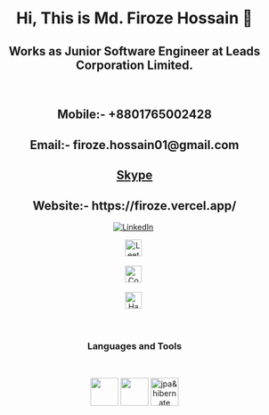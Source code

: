 <p>
<h1 align="center"><b>Hi, This is Md. Firoze Hossain 👋</b></h1>
</p>
<p>
<h2 align="center"><b>Works as Junior Software Engineer at Leads Corporation Limited.</b></h2>
</p>
<br />
<p>
<h2 align="center"><b>Mobile:- +8801765002428</b></h2>
</p>
<p>
<h2 align="center"><b>Email:- firoze.hossain01@gmail.com</b></h2>
</p>

<p>
<h2  align="center"><a href="https://join.skype.com/invite/vFAsw3su2WLa?chat">Skype</a></h2>


</p>

<p>
<h2 align="center"><b>Website:- https://firoze.vercel.app/</b></h2>
</p>

<p align="center">
<a href="https://www.linkedin.com/in/firoze-hossain/"><img src="https://img.shields.io/badge/Linkedin-blue?style=for-the-badge&logo=linkedin&logoColor=white" alt="LinkedIn" /></a>&nbsp;
</p>

<p align="center">
<a href="https://leetcode.com/firoze_hossain/"><img src="https://assets.leetcode.com/static_assets/public/webpack_bundles/images/logo-dark.e99485d9b.svg" alt="LeetCode" height="30" /></a>&nbsp;
</p>

<p align="center">
<a href="https://www.codechef.com/users/firoze_hossain"><img src="https://cdn.codechef.com/images/cc-logo.svg" alt="CodeChef" height="30" /></a>&nbsp;
</p>

<p align="center">
<a href="https://www.hackerearth.com/@firoze_hossain"><img src="https://static-fastly.hackerearth.com/static/hackerearth/images/badge/HE_badge_on_dark.png" alt="HackerEarth" height="30" /></a>&nbsp;
</p>

<br />

<p>
<h3 align="center"> Languages and Tools</h3>
</p>

<br />

<p align="center">
     <!-- Java -->
    <img src="https://github.com/roze28/Essential_Images/blob/master/java.png" width="50" height="50">
    <!-- Spring Boot -->
    <img src="https://github.com/roze28/Essential_Images/blob/master/spring%20boot.png" width="50" height="50">
    <!-- JPA & Hibernate -->
    <a href="https://developer.mozilla.org/en-US/docs/Web/JavaScript" target="_blank"> 
        <img src="https://github.com/roze28/Essential_Images/blob/master/jpa-hibernate.png" alt="jpa&hibernate" width="50" height="50"/> 
    </a>
</p>











